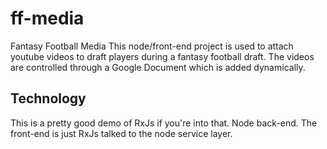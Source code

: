# ff-media
Fantasy Football Media 
This node/front-end project is used to attach youtube videos to draft players during a fantasy football draft. The videos are controlled through a Google Document which is added dynamically. 

## Technology
This is a pretty good demo of RxJs if you're into that. Node back-end. The front-end is just RxJs talked to the node service layer.
